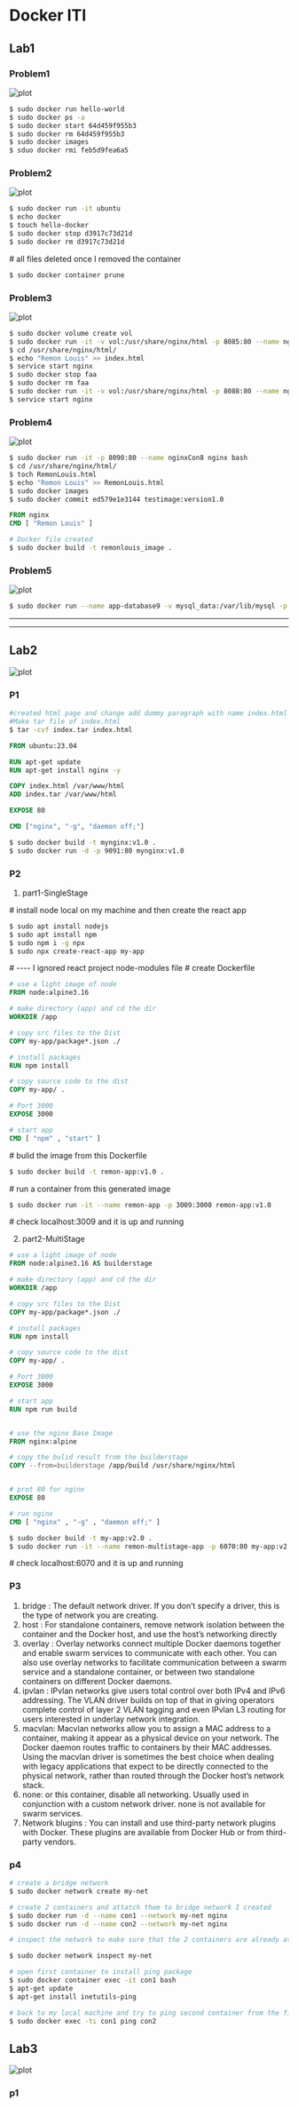 # Docker ITI

## Lab1

### Problem1

![plot](./images/Screenshot%20from%202022-12-28%2013-14-58.png)


```bash
$ sudo docker run hello-world
$ sudo docker ps -a
$ sudo docker start 64d459f955b3
$ sudo docker rm 64d459f955b3
$ sudo docker images
$ sduo docker rmi feb5d9fea6a5
```


### Problem2

![plot](images/Screenshot%20from%202022-12-28%2013-16-04.png)


```bash
$ sudo docker run -it ubuntu
$ echo docker
$ touch hello-docker
$ sudo docker stop d3917c73d21d
$ sudo docker rm d3917c73d21d
```
\# all files deleted once I removed the container

```bash
$ sudo docker container prune
```


### Problem3

![plot](./images/Screenshot%20from%202022-12-28%2013-16-32.png)


```bash
$ sudo docker volume create vol
$ sudo docker run -it -v vol:/usr/share/nginx/html -p 8085:80 --name nginxCon5 nginx bash
$ cd /usr/share/nginx/html/
$ echo "Remon Louis" >> index.html 
$ service start nginx
$ sudo docker stop faa
$ sudo docker rm faa
$ sudo docker run -it -v vol:/usr/share/nginx/html -p 8088:80 --name nginxCon6 nginx bash
$ service start nginx
```

### Problem4

![plot](./images/Screenshot%20from%202022-12-28%2013-16-58.png)


```bash
$ sudo docker run -it -p 8090:80 --name nginxCon8 nginx bash
$ cd /usr/share/nginx/html/
$ toch RemonLouis.html
$ echo "Remon Louis" >> RemonLouis.html 
$ sudo docker images
$ sudo docker commit ed579e1e3144 testimage:version1.0
```
```Dockerfile
FROM nginx
CMD [ "Remon Louis" ]
```
```bash
# Docker file created
$ sudo docker build -t remonlouis_image .
```
### Problem5

![plot](./images/Screenshot%20from%202022-12-28%2013-17-31.png)

```Bash
$ sudo docker run --name app-database9 -v mysql_data:/var/lib/mysql -p 3040:3306 -e MYSQL_ROOT_PASSWORD=P4sSw0rd0! -d mysql
```
---
---

## Lab2

![plot](./images/Screenshot%20from%202022-12-29%2014-57-31.png)

### P1


```Bash
#created html page and change add dummy paragraph with name index.html
#Make tar file of index.html
$ tar -cvf index.tar index.html

```


```Dockerfile
FROM ubuntu:23.04

RUN apt-get update
RUN apt-get install nginx -y

COPY index.html /var/www/html
ADD index.tar /var/www/html

EXPOSE 80

CMD ["nginx", "-g", "daemon off;"]

```

```Bash
$ sudo docker build -t mynginx:v1.0 .
$ sudo docker run -d -p 9091:80 mynginx:v1.0
```

### P2

1. part1-SingleStage

\# install node local on my machine and then create the react app

```Bash
$ sudo apt install nodejs
$ sudo apt install npm
$ sudo npm i -g npx
$ sudo npx create-react-app my-app
```
\# ---- I ignored react project node-modules file
\# create Dockerfile

```Dockerfile
# use a light image of node
FROM node:alpine3.16

# make directory (app) and cd the dir
WORKDIR /app

# copy src files to the Dist
COPY my-app/package*.json ./

# install packages
RUN npm install

# copy source code to the dist
COPY my-app/ .

# Port 3000
EXPOSE 3000

# start app
CMD [ "npm" , "start" ]

```
\# bulid the image from this Dockerfile

```Bash
$ sudo docker build -t remon-app:v1.0 .
```
\# run a container from this generated image


```Bash
$ sudo docker run -it --name remon-app -p 3009:3000 remon-app:v1.0
```
\# check localhost:3009 and it is up and running


2. part2-MultiStage


```Dockerfile
# use a light image of node
FROM node:alpine3.16 AS builderstage

# make directory (app) and cd the dir
WORKDIR /app

# copy src files to the Dist
COPY my-app/package*.json ./

# install packages
RUN npm install

# copy source code to the dist
COPY my-app/ .

# Port 3000
EXPOSE 3000

# start app
RUN npm run build


# use the nginx Base Image
FROM nginx:alpine

# copy the bulid result from the builderstage
COPY --from=builderstage /app/build /usr/share/nginx/html


# prot 80 for nginx
EXPOSE 80

# run nginx
CMD [ "nginx" , "-g" , "daemon off;" ]

```

```Bash
$ sudo docker build -t my-app:v2.0 .
$ sudo docker run -it --name remon-multistage-app -p 6070:80 my-app:v2.0
```

\# check localhost:6070 and it is up and running


### P3

1. bridge :
   The default network driver. If you don’t specify a driver, this is the type of network you are creating.
2. host :
   For standalone containers, remove network isolation between the container and the Docker host, and use the host’s networking directly
3. overlay :
   Overlay networks connect multiple Docker daemons together and enable swarm services to communicate with each other. You can also use overlay networks to facilitate communication between a swarm service and a standalone container, or between two standalone containers on different Docker daemons.
4. ipvlan :
   IPvlan networks give users total control over both IPv4 and IPv6 addressing. The VLAN driver builds on top of that in giving operators complete control of layer 2 VLAN tagging and even IPvlan L3 routing for users interested in underlay network integration. 
5. macvlan:
   Macvlan networks allow you to assign a MAC address to a container, making it appear as a physical device on your network. The Docker daemon routes traffic to containers by their MAC addresses. Using the macvlan driver is sometimes the best choice when dealing with legacy applications that expect to be directly connected to the physical network, rather than routed through the Docker host’s network stack.
6. none:
   or this container, disable all networking. Usually used in conjunction with a custom network driver. none is not available for swarm services.
7. Network blugins :
   You can install and use third-party network plugins with Docker. These plugins are available from Docker Hub or from third-party vendors.

### p4


```bash
# create a bridge network
$ sudo docker network create my-net

# create 2 containers and attatch them to bridge network I created
$ sudo docker run -d --name con1 --network my-net nginx
$ sudo docker run -d --name con2 --network my-net nginx

# inspect the network to make sure that the 2 containers are already attached to it

$ sudo docker network inspect my-net

# open first container to install ping package
$ sudo docker container exec -it con1 bash
$ apt-get update
$ apt-get install inetutils-ping

# back to my local machine and try to ping second container from the first one
$ sudo docker exec -ti con1 ping con2

```

## Lab3
![plot](./images/Screenshot%20from%202022-12-30%2020-58-29.png)

### p1
